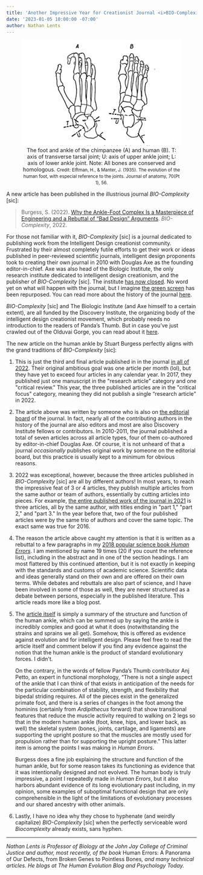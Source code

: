 ```yaml
---
title: 'Another Impressive Year for Creationist Journal <i>BIO-Complexity</i> [sic]'
date: '2023-01-05 10:00:00 -07:00'
author: Nathan Lents
---
```

<figure>
<img src="/uploads/2023/Lents_Evolution_Foot.jpg" alt="Lateral view of ankle" />
<figcaption><div align="center">The foot and ankle of the chimpanzee (A) and human (B). T: axis of transverse tarsal joint; U: axis of upper ankle joint; L: axis of lower ankle joint.  Note: All bones are conserved and homologous. <small>Credit: Elftman, H., & Manter, J. (1935). The evolution of the human foot, with especial reference to the joints. Journal of anatomy, 70(Pt 1), 56.</small></div></figcaption>
</figure>

A new article has been published in the illustrious journal <i>BIO-Complexity</i> [sic]:

<blockquote>Burgess, S. (2022). <a href="https://bio-complexity.org/ojs/index.php/main/article/view/BIO-C.2022.3">Why the Ankle-Foot Complex Is a Masterpiece of Engineering and a Rebuttal of “Bad Design” Arguments</a>. <i>BIO-Complexity</i>, 2022.</blockquote>


For those not familiar with it, <i>BIO-Complexity</i> [sic] is a journal dedicated to publishing work from the Intelligent Design creationist community. Frustrated by their almost completely futile efforts to get their work or ideas published in peer-reviewed scientific journals, intelligent design proponents took to creating their own journal in 2010 with Douglas Axe as the founding editor-in-chief. Axe was also head of the Biologic Institute, the only research institute dedicated to intelligent design creationism, and the publisher of <i>BIO-Complexity</i> [sic]. The institute <a href="https://pandasthumb.org/archives/2021/05/biologic-institute-closes.html">has now closed</a>. No word yet on what will happen with the journal, but I imagine <a href="https://arstechnica.com/science/2012/12/inteliigent-design-think-tanks-institute-is-a-shutterstock-image/">the green screen</a> has been repurposed. You can read more about the history of the journal <a href="https://ncse.ngo/latest-intelligent-design-journal">here</a>. 

<i>BIO-Complexity</i> [sic] and The Biologic Institute (and Axe himself to a certain extent), are all funded by the Discovery Institute, the organizing body of the intelligent design creationist movement, which probably needs no introduction to the readers of Panda’s Thumb. But in case you’ve just crawled out of the Olduvai Gorge, you can read about it <a href="https://en.wikipedia.org/wiki/Discovery_Institute">here</a>.

The new article on the human ankle by Stuart Burgess perfectly aligns with the grand traditions of <i>BIO-Complexity</i> [sic]:

<!--more-->

<ol><li><p>This is just the third and final article published in in the journal <a href="https://bio-complexity.org/ojs/index.php/main/issue/view/36">in all of 2022</a>. Their original ambitious goal was one article per month (lol), but they have yet to exceed four articles in any calendar year. In 2017, they published just one manuscript in the "research article" category and one "critical review." This year, the three published articles are in the "critical focus" category, meaning they did not publish a single “research article” in 2022.</p></li>

<li><p>The article above was written by someone who is also on <a href="https://bio-complexity.org/ojs/index.php/main/about/editorialTeam">the editorial board</a> of the journal. In fact, nearly all of the contributing authors in the history of the journal are also editors and most are also Discovery Institute fellows or contributors. In 2010-2011, the journal published a total of seven articles across all article types, four of them co-authored by editor-in-chief Douglas Axe. Of course, it is not unheard of that a journal <i>occasionally</i> publishes original work by someone on the editorial board, but this practice is usually kept to a minimum for obvious reasons.</p></li>

<li><p>2022 was exceptional, however, because the three articles published in <i>BIO-Complexity</i> [sic] are all by different authors! In most years, to reach the impressive feat of 3 or 4 articles, they publish multiple articles from the same author or team of authors, essentially by cutting articles into pieces. For example, <a href="https://bio-complexity.org/ojs/index.php/main/issue/view/35">the entire published work of the journal in 2021</a> is three articles, all by the same author, with titles ending in "part 1," "part 2," and "part 3." In the year before that, two of the four published articles were by the same trio of authors and cover the same topic. The exact same was true for 2016.</p></li>

<li><p>The reason the article above caught my attention is that it is written as a rebuttal to a few paragraphs in my <a href="https://thehumanevolutionblog.com/book-human-errors/">2018 popular science book <i>Human Errors</i></a>. I am mentioned by name 19 times (20 if you count the reference list), including in the abstract and in one of the section headings. I am most flattered by this continued attention, but it is not exactly in keeping with the standards and customs of academic science. Scientific data and ideas generally stand on their own and are offered on their own terms. While debates and rebuttals are also part of science, and I have been involved in some of those as well, they are never structured as a debate between persons, especially in the published literature. This article reads more like a blog post.</p></li> 

<li><p>The <a href="https://bio-complexity.org/ojs/index.php/main/article/view/BIO-C.2022.3">article itself</a> is simply a summary of the structure and function of the human ankle, which can be summed up by saying the ankle is incredibly complex and good at what it does (notwithstanding the strains and sprains we all get). Somehow, this is offered as evidence against evolution and for intelligent design. Please feel free to read the article itself and comment below if you find any evidence against the notion that the human ankle is the product of standard evolutionary forces. I didn't.</p> 

<p>On the contrary, in the words of fellow Panda’s Thumb contributor Anj Petto, an expert in functional morphology, “There is not a single aspect of the ankle that I can think of that exists in anticipation of the needs for the particular combination of stability, strength, and flexibility that bipedal striding requires. All of the pieces exist in the generalized primate foot, and there is a series of changes in the foot among the hominins (certainly from <i>Ardipithecus</i> forward) that show transitional features that reduce the muscle activity required to walking on 2 legs so that in the modern human ankle (foot, knee, hips, and lower back, as well) the skeletal system (bones, joints, cartilage, and ligaments) are supporting the upright posture so that the muscles are mostly used for propulsion rather than for supporting the upright posture.” This latter item is among the points I was making in <i>Human Errors</i>.</p> 

<p>Burgess does a fine job explaining the structure and function of the human ankle, but for some reason takes its functioning as evidence that it was intentionally designed and not evolved. The human body is truly impressive, a point I repeatedly made in <i>Human Errors</i>, but it also harbors abundant evidence of its long evolutionary past including, in my opinion, some examples of suboptimal functional design that are only comprehensible in the light of the limitations of evolutionary processes and our shared ancestry with other animals.</p></li>

<li><p>Lastly, I have no idea why they chose to hyphenate (and weirdly capitalize) <i>BIO-Complexity</i> [sic] when the perfectly serviceable word <i>Biocomplexity</i> already exists, sans hyphen.</p></li></ol>

-----
<i>Nathan Lents is Professor of Biology at the John Jay College of Criminal Justice and author, most recently, of the book </i>Human Errors: A Panorama of Our Defects, from Broken Genes to Pointless Bones<i>, and many technical articles.  He blogs at The Human Evolution Blog and Psychology Today.</i>

